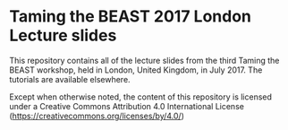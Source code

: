 # Taming the BEAST 2017 London Lecture slides
This repository contains all of the lecture slides from the third Taming the BEAST workshop, held in London, United Kingdom, in July 2017. The tutorials are available elsewhere. 

Except when otherwise noted, the content of this repository is licensed under a Creative Commons Attribution 4.0 International License (https://creativecommons.org/licenses/by/4.0/)